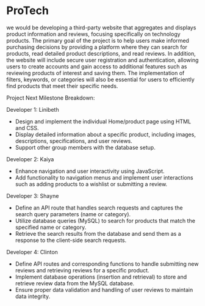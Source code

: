 # ProTech
we would be developing a third-party website that aggregates and displays product information and reviews, focusing specifically on technology products.
The primary goal of the project is to help users make informed purchasing decisions by providing a platform where they can search for products, read detailed product descriptions, 
and read reviews. 
In addition, the website will include secure user registration and authentication, allowing users to create accounts and gain access to additional features such as reviewing products
of interest and saving them. The implementation of filters, keywords, or categories will also be essential for users to efficiently find products that meet their specific needs.

Project Next Milestone Breakdown:

Developer 1: Linibeth 
* Design and implement the individual Home/product page using HTML and CSS.
* Display detailed information about a specific product, including images, descriptions, specifications, and user reviews.
* Support other group members with the database setup.

Developer 2: Kaiya
* Enhance navigation and user interactivity using JavaScript.
* Add functionality to navigation menus and implement user interactions such as adding products to a wishlist or submitting a review.

Developer 3: Shayne
* Define an API route that handles search requests and captures the search query parameters (name or category).
* Utilize database queries (MySQL) to search for products that match the specified name or category.
* Retrieve the search results from the database and send them as a response to the client-side search requests.

Developer 4: Clinton
* Define API routes and corresponding functions to handle submitting new reviews and retrieving reviews for a specific product.
* Implement database operations (insertion and retrieval) to store and retrieve review data from the MySQL database.
* Ensure proper data validation and handling of user reviews to maintain data integrity.



